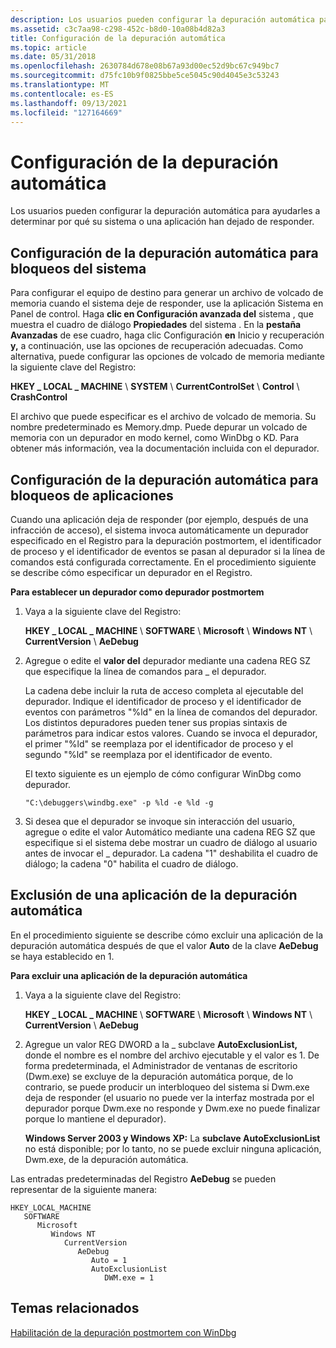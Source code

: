 ```yaml
---
description: Los usuarios pueden configurar la depuración automática para ayudarles a determinar por qué su sistema o una aplicación han dejado de responder.
ms.assetid: c3c7aa98-c298-452c-b8d0-10a08b4d82a3
title: Configuración de la depuración automática
ms.topic: article
ms.date: 05/31/2018
ms.openlocfilehash: 2630784d678e08b67a93d00ec52d9bc67c949bc7
ms.sourcegitcommit: d75fc10b9f0825bbe5ce5045c90d4045e3c53243
ms.translationtype: MT
ms.contentlocale: es-ES
ms.lasthandoff: 09/13/2021
ms.locfileid: "127164669"
---
```

# <a name="configuring-automatic-debugging"></a>Configuración de la depuración automática

Los usuarios pueden configurar la depuración automática para ayudarles a determinar por qué su sistema o una aplicación han dejado de responder.

## <a name="configuring-automatic-debugging-for-system-crashes"></a>Configuración de la depuración automática para bloqueos del sistema

Para configurar el equipo de destino para generar un archivo  de volcado de memoria cuando el sistema deje de responder, use la aplicación Sistema en Panel de control. Haga **clic en Configuración avanzada del** sistema , que muestra el cuadro de diálogo **Propiedades** del sistema . En la **pestaña Avanzadas** de ese cuadro, haga clic Configuración **en** Inicio y recuperación **y,** a continuación, use las opciones de recuperación adecuadas. Como alternativa, puede configurar las opciones de volcado de memoria mediante la siguiente clave del Registro:

**HKEY \_ LOCAL \_ MACHINE** \\ **SYSTEM** \\ **CurrentControlSet** \\ **Control** \\ **CrashControl**

El archivo que puede especificar es el archivo de volcado de memoria. Su nombre predeterminado es Memory.dmp. Puede depurar un volcado de memoria con un depurador en modo kernel, como WinDbg o KD. Para obtener más información, vea la documentación incluida con el depurador.

## <a name="configuring-automatic-debugging-for-application-crashes"></a>Configuración de la depuración automática para bloqueos de aplicaciones

Cuando una aplicación deja de responder (por ejemplo, después de una infracción de acceso), el sistema invoca automáticamente un depurador especificado en el Registro para la depuración postmortem, el identificador de proceso y el identificador de eventos se pasan al depurador si la línea de comandos está configurada correctamente. En el procedimiento siguiente se describe cómo especificar un depurador en el Registro.

**Para establecer un depurador como depurador postmortem**

1.  Vaya a la siguiente clave del Registro:

    **HKEY \_ LOCAL \_ MACHINE** \\ **SOFTWARE** \\ **Microsoft** \\ **Windows NT** \\ **CurrentVersion** \\ **AeDebug**

2.  Agregue o edite el **valor del** depurador mediante una cadena REG SZ que especifique la línea de comandos para \_ el depurador.

    La cadena debe incluir la ruta de acceso completa al ejecutable del depurador. Indique el identificador de proceso y el identificador de eventos con parámetros "%ld" en la línea de comandos del depurador. Los distintos depuradores pueden tener sus propias sintaxis de parámetros para indicar estos valores. Cuando se invoca el depurador, el primer "%ld" se reemplaza por el identificador de proceso y el segundo "%ld" se reemplaza por el identificador de evento.

    El texto siguiente es un ejemplo de cómo configurar WinDbg como depurador.

    ``` syntax
    "C:\debuggers\windbg.exe" -p %ld -e %ld -g
    ```

3.  Si desea que el depurador se invoque  sin interacción del usuario, agregue o edite el valor Automático mediante una cadena REG SZ que especifique si el sistema debe mostrar un cuadro de diálogo al usuario antes de invocar el \_ depurador. La cadena "1" deshabilita el cuadro de diálogo; la cadena "0" habilita el cuadro de diálogo.

## <a name="excluding-an-application-from-automatic-debugging"></a>Exclusión de una aplicación de la depuración automática

En el procedimiento siguiente se describe cómo excluir una aplicación de la depuración automática después de que el valor **Auto** de la clave **AeDebug** se haya establecido en 1.

**Para excluir una aplicación de la depuración automática**

1.  Vaya a la siguiente clave del Registro:

    **HKEY \_ LOCAL \_ MACHINE** \\ **SOFTWARE** \\ **Microsoft** \\ **Windows NT** \\ **CurrentVersion** \\ **AeDebug**

2.  Agregue un valor REG DWORD a la \_ subclave **AutoExclusionList,** donde el nombre es el nombre del archivo ejecutable y el valor es 1. De forma predeterminada, el Administrador de ventanas de escritorio (Dwm.exe) se excluye de la depuración automática porque, de lo contrario, se puede producir un interbloqueo del sistema si Dwm.exe deja de responder (el usuario no puede ver la interfaz mostrada por el depurador porque Dwm.exe no responde y Dwm.exe no puede finalizar porque lo mantiene el depurador).

    **Windows Server 2003 y Windows XP:** La **subclave AutoExclusionList** no está disponible; por lo tanto, no se puede excluir ninguna aplicación, Dwm.exe, de la depuración automática.

Las entradas predeterminadas del Registro **AeDebug** se pueden representar de la siguiente manera:

```
HKEY_LOCAL_MACHINE
   SOFTWARE
      Microsoft
         Windows NT
            CurrentVersion
               AeDebug
                  Auto = 1
                  AutoExclusionList
                     DWM.exe = 1
```

## <a name="related-topics"></a>Temas relacionados

<dl> <dt>

[Habilitación de la depuración postmortem con WinDbg](/windows-hardware/drivers/debugger/enabling-postmortem-debugging)
</dt> </dl>

 

 
